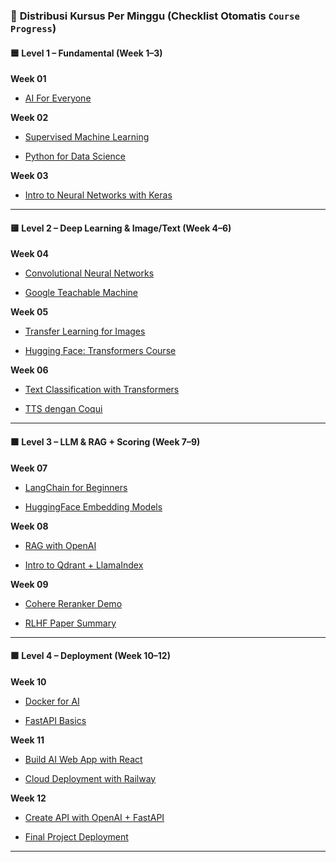 
### 📘 **Distribusi Kursus Per Minggu (Checklist Otomatis `Course Progress`)**

#### 🟦 **Level 1 – Fundamental (Week 1–3)**

**Week 01**

-  [AI For Everyone](https://www.coursera.org/learn/ai-for-everyone)
    

**Week 02**

-  [Supervised Machine Learning](https://www.coursera.org/learn/machine-learning)
    
-  [Python for Data Science](https://www.freecodecamp.org/learn/scientific-computing-with-python/)
    

**Week 03**

-  [Intro to Neural Networks with Keras](https://www.coursera.org/learn/neural-networks-deep-learning)
    

---

#### 🟨 **Level 2 – Deep Learning & Image/Text (Week 4–6)**

**Week 04**

-  [Convolutional Neural Networks](https://www.coursera.org/learn/convolutional-neural-networks)
    
-  [Google Teachable Machine](https://teachablemachine.withgoogle.com/)
    

**Week 05**

-  [Transfer Learning for Images](https://www.kaggle.com/learn/computer-vision)
    
-  [Hugging Face: Transformers Course](https://huggingface.co/course/chapter1)
    

**Week 06**

-  [Text Classification with Transformers](https://huggingface.co/course/chapter3)
    
-  [TTS dengan Coqui](https://learn.coqui.ai/)
    

---

#### 🟧 **Level 3 – LLM & RAG + Scoring (Week 7–9)**

**Week 07**

-  [LangChain for Beginners](https://learn.deeplearning.ai/langchain)
    
-  [HuggingFace Embedding Models](https://huggingface.co/spaces/mteb/leaderboard)
    

**Week 08**

-  [RAG with OpenAI](https://platform.openai.com/docs/guides/retrieval)
    
-  [Intro to Qdrant + LlamaIndex](https://qdrant.tech/documentation/)
    

**Week 09**

-  [Cohere Reranker Demo](https://cohere.com/re-rank)
    
-  [RLHF Paper Summary](https://huggingface.co/blog/rlhf)
    

---

#### 🟩 **Level 4 – Deployment (Week 10–12)**

**Week 10**

-  [Docker for AI](https://www.youtube.com/watch?v=9zUHg7xjIqQ)
    
-  [FastAPI Basics](https://www.youtube.com/watch?v=0sOvCWFmrtA)
    

**Week 11**

-  [Build AI Web App with React](https://www.youtube.com/watch?v=9Boz2RH1IF0)
    
-  [Cloud Deployment with Railway](https://railway.app/)
    

**Week 12**

-  [Create API with OpenAI + FastAPI](https://www.youtube.com/watch?v=QIYWrTqajQE)
    
-  [Final Project Deployment](https://vercel.com/)
    

---

